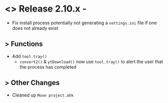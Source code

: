 # <> Release 2.10.x - 
- Fix install process potentially not generating a `settings.ini` file if one does not already exist

## > Functions
- Add `tool.tray()`
    - `convert2()` & `ytDownload()` now use `tool.tray()` to alert the user that the process has completed

## > Other Changes
- Cleaned up `Move project.ahk`
